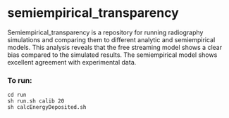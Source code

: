 # semiempirical_transparency

Semiempirical_transparency is a repository for running radiography simulations and comparing them to different analytic and semiempirical models. This analysis reveals that the free streaming model shows a clear bias compared to the simulated results. The semiempirical model shows excellent agreement with experimental data.

### To run:
```console
cd run
sh run.sh calib 20
sh calcEnergyDeposited.sh
```
